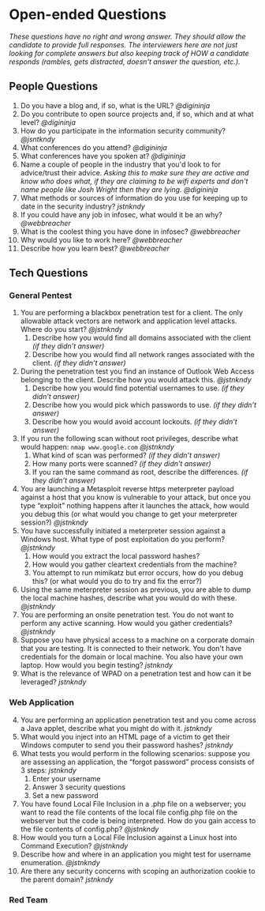 # Open-ended Questions #
*These questions have no right and wrong answer. They should allow the candidate to provide full responses. The interviewers here are not just looking for complete answers but also keeping track of HOW a candidate responds (rambles, gets distracted, doesn't answer the question, etc.).*

## People Questions ##
1. Do you have a blog and, if so, what is the URL? *@digininja*
2. Do you contribute to open source projects and, if so, which and at what level? *@digininja*
3. How do you participate in the information security community? *@jsntkndy*
3. What conferences do you attend? *@digininja*
4. What conferences have you spoken at? *@digininja*
5. Name a couple of people in the industry that you'd look to for advice/trust their advice. *Asking this to make sure they are active and know who does what, if they are claiming to be wifi experts and don't name people like Josh Wright then they are lying.* *@digininja*
6. What methods or sources of information do you use for keeping up to date in the security industry? *jstnkndy*
7. If you could have any job in infosec, what would it be an why? *@webbreacher*
8. What is the coolest thing you have done in infosec? *@webbreacher*
9. Why would you like to work here? *@webbreacher*
10. Describe how you learn best? *@webbreacher*

## Tech Questions ##
### General Pentest ###
1. You are performing a blackbox penetration test for a client. The only allowable attack vectors are network and application level attacks. Where do you start?  *@jstnkndy*
    1. Describe how you would find all domains associated with the client *(if they didn’t answer)* 
    2. Describe how you would find all network ranges associated with the client. *(if they didn’t answer)*
3. During the penetration test you find an instance of Outlook Web Access belonging to the client. Describe how you would attack this. *@jstnkndy*
    1. Describe how you would find potential usernames to use. *(if they didn’t answer)*
    2. Describe how you would pick which passwords to use. *(if they didn’t answer)*
    3. Describe how you would avoid account lockouts. *(if they didn’t answer)*
4. If you run the following scan without root privileges, describe what would happen: ```nmap www.google.com``` *@jstnkndy*
    1. What kind of scan was performed? *(if they didn’t answer)*
    2. How many ports were scanned? *(if they didn’t answer)*
    3. If you ran the same command as root, describe the differences. *(if they didn’t answer)*
4. You are launching a Metasploit reverse https meterpreter payload against a host that you know is vulnerable to your attack, but once you type “exploit” nothing happens after it launches the attack, how would you debug this (or what would you change to get your meterpreter session?) *@jstnkndy*
5. You have successfully initiated a meterpreter session against a Windows host. What type of post exploitation do you perform? *@jstnkndy*
    1. How would you extract the local password hashes?
    2. How would you gather cleartext credentials from the machine?
    3. You attempt to run mimikatz but error occurs, how do you debug this? (or what would you do to try and fix the error?)
4. Using the same meterpreter session as previous, you are able to dump the local machine hashes, describe what you would do with these. *@jstnkndy*
5. You are performing an onsite penetration test. You do not want to perform any active scanning. How would you gather credentials? *@jstnkndy*
10. Suppose you have physical access to a machine on a corporate domain that you are testing. It is connected to their network. You don't have credentials for the domain or local machine. You also have your own laptop. How would you begin testing? *jstnkndy*
6. What is the relevance of WPAD on a penetration test and how can it be leveraged? *jstnkndy*

### Web Application ###
4. You are performing an application penetration test and you come across a Java applet, describe what you might do with it. *jstnkndy*
5. What would you inject into an HTML page of a victim to get their Windows computer to send you their password hashes? *jstnkndy*
11. What tests you would perform in the following scenarios: suppose you are assessing an application, the “forgot password” process consists of 3 steps: *jstnkndy*
    1. Enter your username
    2. Answer 3 security questions
    3. Set a new password
6. You have found Local File Inclusion in a .php file on a webserver; you want to read the file contents of the local file config.php file on the webserver but the code is being interpreted. How do you gain access to the file contents of config.php? *@jstnkndy*
7. How would you turn a Local File Inclusion against a Linux host into Command Execution? *@jstnkndy*
8. Describe how and where in an application you might test for username enumeration. *@jstnkndy*
9. Are there any security concerns with scoping an authorization cookie to the parent domain? *jstnkndy*

### Red Team ###